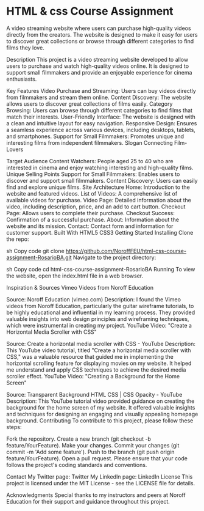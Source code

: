 
# HTML & css Course Assignment

A video streaming website where users can purchase high-quality videos directly from the creators. The website is designed to make it easy for users to discover great collections or browse through different categories to find films they love.

Description
This project is a video streaming website developed to allow users to purchase and watch high-quality videos online. It is designed to support small filmmakers and provide an enjoyable experience for cinema enthusiasts.

Key Features
Video Purchase and Streaming: Users can buy videos directly from filmmakers and stream them online.
Content Discovery: The website allows users to discover great collections of films easily.
Category Browsing: Users can browse through different categories to find films that match their interests.
User-Friendly Interface: The website is designed with a clean and intuitive layout for easy navigation.
Responsive Design: Ensures a seamless experience across various devices, including desktops, tablets, and smartphones.
Support for Small Filmmakers: Promotes unique and interesting films from independent filmmakers.
Slogan
Connecting Film-Lovers

Target Audience
Content Watchers: People aged 25 to 40 who are interested in cinema and enjoy watching interesting and high-quality films.
Unique Selling Points
Support for Small Filmmakers: Enables users to discover and support small filmmakers.
Content Discovery: Users can easily find and explore unique films.
Site Architecture
Home: Introduction to the website and featured videos.
List of Videos: A comprehensive list of available videos for purchase.
Video Page: Detailed information about the video, including description, price, and an add to cart button.
Checkout Page: Allows users to complete their purchase.
Checkout Success: Confirmation of a successful purchase.
About: Information about the website and its mission.
Contact: Contact form and information for customer support.
Built With
HTML5
CSS3
Getting Started
Installing
Clone the repo:

sh
Copy code
git clone https://github.com/NoroffFEU/html-css-course-assignment-RosarioBA.git
Navigate to the project directory:

sh
Copy code
cd html-css-course-assignment-RosarioBA
Running
To view the website, open the index.html file in a web browser.

Inspiration & Sources
Vimeo Videos from Noroff Education

Source: Noroff Education (vimeo.com)
Description: I found the Vimeo videos from Noroff Education, particularly the guitar wireframe tutorials, to be highly educational and influential in my learning process. They provided valuable insights into web design principles and wireframing techniques, which were instrumental in creating my project.
YouTube Video: "Create a Horizontal Media Scroller with CSS"

Source: Create a horizontal media scroller with CSS - YouTube
Description: This YouTube video tutorial, titled "Create a horizontal media scroller with CSS," was a valuable resource that guided me in implementing the horizontal scrolling feature for displaying movies on my website. It helped me understand and apply CSS techniques to achieve the desired media scroller effect.
YouTube Video: "Creating a Background for the Home Screen"

Source: Transparent Background HTML CSS | CSS Opacity - YouTube
Description: This YouTube tutorial video provided guidance on creating the background for the home screen of my website. It offered valuable insights and techniques for designing an engaging and visually appealing homepage background.
Contributing
To contribute to this project, please follow these steps:

Fork the repository.
Create a new branch (git checkout -b feature/YourFeature).
Make your changes.
Commit your changes (git commit -m 'Add some feature').
Push to the branch (git push origin feature/YourFeature).
Open a pull request.
Please ensure that your code follows the project's coding standards and conventions.

Contact
My Twitter page: Twitter
My LinkedIn page: LinkedIn
License
This project is licensed under the MIT License - see the LICENSE file for details.

Acknowledgments
Special thanks to my instructors and peers at Noroff Education for their support and guidance throughout this project.

